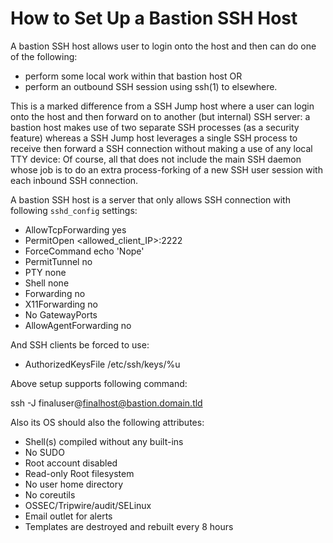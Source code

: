How to Set Up a Bastion SSH Host
================================
A bastion SSH host allows user to login onto the
host and then can do one of the following:

* perform some local work within that bastion host OR
* perform an outbound SSH session using ssh(1) to elsewhere.

This is a marked difference from a SSH Jump host
where a user can login onto the host and then
forward on to another (but internal) SSH server:
a bastion host makes use of two separate SSH
processes (as a security feature) whereas a SSH 
Jump host leverages a single SSH process to receive 
then forward a SSH connection without making a 
use of any local TTY device:  Of course, all 
that does not include the main SSH daemon whose 
job is to do an extra process-forking of a new 
SSH user session with each inbound SSH connection.

A bastion SSH host is a server that only allows
SSH connection with following `sshd_config` settings:
- AllowTcpForwarding yes
- PermitOpen <allowed_client_IP>:2222
- ForceCommand echo 'Nope'
- PermitTunnel no
- PTY none
- Shell none
- Forwarding no
- X11Forwarding no
- No GatewayPorts
- AllowAgentForwarding no

And SSH clients be forced to use:

- AuthorizedKeysFile /etc/ssh/keys/%u

Above setup supports following command:

  ssh -J finaluser@finalhost@bastion.domain.tld

Also its OS should also the following attributes:

- Shell(s) compiled without any built-ins
- No SUDO 
- Root account disabled
- Read-only Root filesystem
- No user home directory
- No coreutils 
- OSSEC/Tripwire/audit/SELinux
- Email outlet for alerts
- Templates are destroyed and rebuilt every 8 hours


